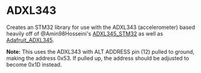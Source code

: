 # ADXL343
Creates an STM32 library for use with the ADXL343 (accelerometer) based
heavily off of @Amin98Hosseini's [ADXL345_STM32](https://github.com/Amin98Hosseini/ADXL345_STM32) as
well as [Adafruit_ADXL345](https://github.com/adafruit/Adafruit_ADXL345).

**Note:** This uses the ADXL343 with ALT ADDRESS pin (12) pulled to ground,
making the address 0x53. If pulled up, the address should be adjusted to
become 0x1D instead.
